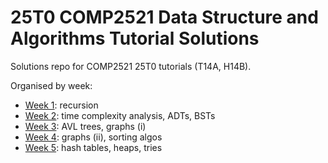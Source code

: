 # 25T0 COMP2521 Data Structure and Algorithms Tutorial Solutions

Solutions repo for COMP2521 25T0 tutorials (T14A, H14B).

Organised by week:

* [Week 1](week01): recursion
* [Week 2](week02): time complexity analysis, ADTs, BSTs
* [Week 3](week03): AVL trees, graphs (i)
* [Week 4](week04): graphs (ii), sorting algos
* [Week 5](week05): hash tables, heaps, tries
